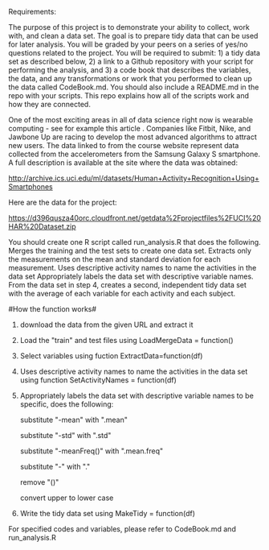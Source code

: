 Requirements:

The purpose of this project is to demonstrate your ability to collect, work with, and clean a data set. The goal is to prepare tidy data that can be used for later analysis. You will be graded by your peers on a series of yes/no questions related to the project. You will be required to submit: 1) a tidy data set as described below, 2) a link to a Github repository with your script for performing the analysis, and 3) a code book that describes the variables, the data, and any transformations or work that you performed to clean up the data called CodeBook.md. You should also include a README.md in the repo with your scripts. This repo explains how all of the scripts work and how they are connected.  

One of the most exciting areas in all of data science right now is wearable computing - see for example this article . Companies like Fitbit, Nike, and Jawbone Up are racing to develop the most advanced algorithms to attract new users. The data linked to from the course website represent data collected from the accelerometers from the Samsung Galaxy S smartphone. A full description is available at the site where the data was obtained: 

http://archive.ics.uci.edu/ml/datasets/Human+Activity+Recognition+Using+Smartphones 

Here are the data for the project: 

https://d396qusza40orc.cloudfront.net/getdata%2Fprojectfiles%2FUCI%20HAR%20Dataset.zip 

 You should create one R script called run_analysis.R that does the following. 
Merges the training and the test sets to create one data set.
Extracts only the measurements on the mean and standard deviation for each measurement. 
Uses descriptive activity names to name the activities in the data set
Appropriately labels the data set with descriptive variable names. 
From the data set in step 4, creates a second, independent tidy data set with the average of each variable for each activity and each subject.

#How the function works#
1. download the data from the given URL and extract it
2. Load the "train" and test files using LoadMergeData = function()
3. Select variables using fuction ExtractData=function(df)
4. Uses descriptive activity names to name the activities in the data set using function SetActivityNames = function(df)
5. Appropriately labels the data set with descriptive variable names
   to be specific, does the following:

   substitute "-mean" with ".mean"
   
   substitute "-std" with ".std"
   
   substitute "-meanFreq()" with ".mean.freq"
   
   substitute "-" with "."
   
   remove "()"
   
   convert upper to lower case
   
6. Write the tidy data set using MakeTidy = function(df)

For specified codes and variables, please refer to CodeBook.md and run_analysis.R
